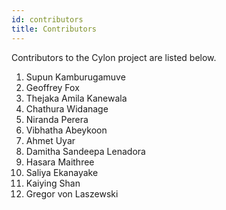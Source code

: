 ```yaml
---
id: contributors
title: Contributors
---
```


Contributors to the Cylon project are listed below.

1. Supun Kamburugamuve
2. Geoffrey Fox
3. Thejaka Amila Kanewala
4. Chathura Widanage
5. Niranda Perera
6. Vibhatha Abeykoon
7. Ahmet Uyar
8. Damitha Sandeepa Lenadora
9. Hasara Maithree
10. Saliya Ekanayake
11. Kaiying Shan
12. Gregor von Laszewski

